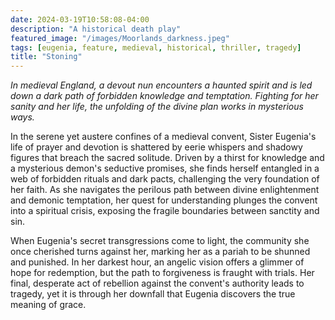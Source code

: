 ```yaml
---
date: 2024-03-19T10:58:08-04:00
description: "A historical death play"
featured_image: "/images/Moorlands_darkness.jpeg" 
tags: [eugenia, feature, medieval, historical, thriller, tragedy]
title: "Stoning"
---
```


_In medieval England, a devout nun encounters a haunted spirit and is led down a dark path of forbidden knowledge and temptation. Fighting for her sanity and her life, the unfolding of the divine plan works in mysterious ways._

In the serene yet austere confines of a medieval convent, Sister Eugenia's life of prayer and devotion is shattered by eerie whispers and shadowy figures that breach the sacred solitude. Driven by a thirst for knowledge and a mysterious demon's seductive promises, she finds herself entangled in a web of forbidden rituals and dark pacts, challenging the very foundation of her faith. As she navigates the perilous path between divine enlightenment and demonic temptation, her quest for understanding plunges the convent into a spiritual crisis, exposing the fragile boundaries between sanctity and sin.

When Eugenia's secret transgressions come to light, the community she once cherished turns against her, marking her as a pariah to be shunned and punished. In her darkest hour, an angelic vision offers a glimmer of hope for redemption, but the path to forgiveness is fraught with trials. Her final, desperate act of rebellion against the convent's authority leads to tragedy, yet it is through her downfall that Eugenia discovers the true meaning of grace.